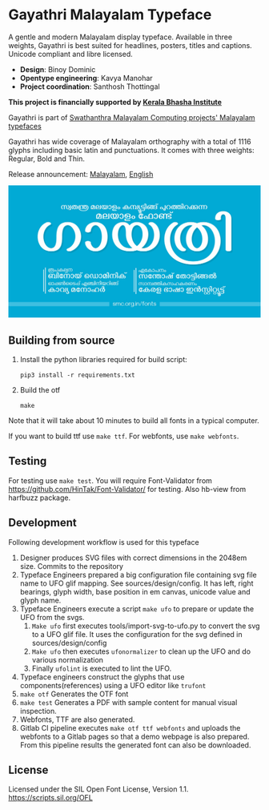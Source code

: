 Gayathri Malayalam Typeface
===========================
A gentle and modern Malayalam display typeface. Available in three weights, Gayathri is best suited for headlines, posters, titles and captions. Unicode compliant and libre licensed.

* **Design**: Binoy Dominic
* **Opentype engineering**: Kavya Manohar
* **Project coordination**: Santhosh Thottingal

**This project is financially supported by [Kerala Bhasha Institute](http://www.keralabhashainstitute.org/)**

Gayathri is part of [Swathanthra Malayalam Computing projects' Malayalam typefaces](https://smc.org.in/fonts)

Gayathri has wide coverage of Malayalam orthography with a total of 1116 glyphs including basic latin and punctuations. It comes with three weights: Regular, Bold and Thin.

Release announcement: [Malayalam](https://blog.smc.org.in/gayathri-malayalam-font-release/), [English](https://thottingal.in/blog/2019/02/21/gayathri-new-malayalam-typeface/)

![GitHub Logo](docs/Gayathri_1200x630.jpg)

Building from source
--------------------
1. Install the python libraries required for build script:
    ```
    pip3 install -r requirements.txt
    ```
2. Build the otf
   ```
   make
   ```

Note that it will take about 10 minutes to build all fonts in a typical computer. 

If you want to build ttf use `make ttf`. For webfonts, use `make webfonts`.

Testing
-------
For testing use `make test`. You will require Font-Validator from https://github.com/HinTak/Font-Validator/ for testing. Also hb-view from harfbuzz package.

Development
-----------
Following development workflow is used for this typeface
1. Designer produces SVG files with correct dimensions in the 2048em size. Commits to the repository
2. Typeface Engineers prepared a big configuration file containing svg file name to UFO glif mapping. See sources/design/config. It has left, right bearings, glyph width, base position in em canvas, unicode value and glyph name.
3. Typeface Engineers execute a script `make ufo` to prepare or update the UFO from the svgs.
   1. `Make ufo` first executes tools/import-svg-to-ufo.py to convert the svg to a UFO glif file. It uses the configuration for the svg defined in sources/design/config
   2. `Make ufo` then executes `ufonormalizer` to clean up the UFO and do various normalization
   3. Finally `ufolint` is executed to lint the UFO.
4. Typeface engineers construct the glyphs that use components(references) using a UFO editor like `trufont`
5. `make otf` Generates the OTF font
6. `make test` Generates a PDF with sample content for manual visual inspection.
7. Webfonts, TTF are also generated.
8. Gitlab CI pipeline executes `make otf ttf webfonts` and uploads the webfonts to a Gitlab pages so that a demo webpage is also prepared. From this pipeline results the generated font can also be downloaded.

License
-------
Licensed under the SIL Open Font License, Version 1.1. https://scripts.sil.org/OFL
